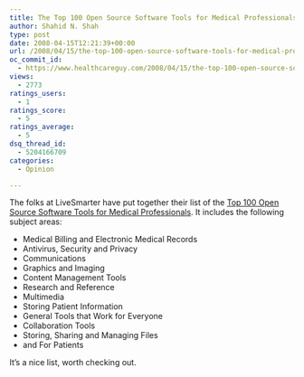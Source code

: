 ```yaml
---
title: The Top 100 Open Source Software Tools for Medical Professionals
author: Shahid N. Shah
type: post
date: 2008-04-15T12:21:39+00:00
url: /2008/04/15/the-top-100-open-source-software-tools-for-medical-professionals/
oc_commit_id:
  - https://www.healthcareguy.com/2008/04/15/the-top-100-open-source-software-tools-for-medical-professionals/1478770405
views:
  - 2773
ratings_users:
  - 1
ratings_score:
  - 5
ratings_average:
  - 5
dsq_thread_id:
  - 5204166709
categories:
  - Opinion

---
```

The folks at LiveSmarter have put together their list of the <a href="http://www.ondd.org/the-top-100-open-source-software-tools-for-medical-professionals/" target="_blank">Top 100 Open Source Software Tools for Medical Professionals</a>. It includes the following subject areas:

  * Medical Billing and Electronic Medical Records
  * Antivirus, Security and Privacy
  * Communications
  * Graphics and Imaging
  * Content Management Tools
  * Research and Reference
  * Multimedia
  * Storing Patient Information
  * General Tools that Work for Everyone
  * Collaboration Tools
  * Storing, Sharing and Managing Files
  * and For Patients

It&#8217;s a nice list, worth checking out.